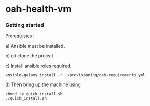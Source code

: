 # oah-health-vm

### Getting started

Prerequistes :

a) Ansible must be installed. 


b) git clone the project

c) Install ansible roles required. 

```
ansible-galaxy install -r ./provisioning/oah-requirements.yml

```
d) Then bring up the machine using 

```
chmod +x quick_install.sh
./quick_install.sh


```
